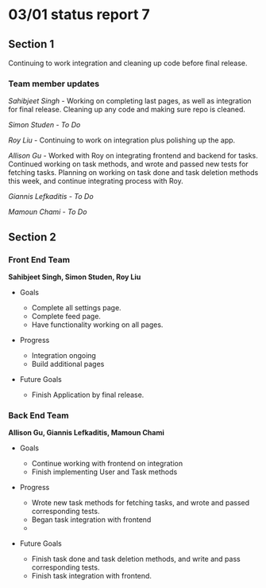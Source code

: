 # 03/01 status report 7

## Section 1
Continuing to work integration and cleaning up code before final release.

### Team member updates
*Sahibjeet Singh* - Working on completing last pages, as well as integration for final release. Cleaning up any code and making sure repo is cleaned.      

*Simon Studen* -     *To Do*      

*Roy Liu* -  Continuing to work on integration plus polishing up the app.    

*Allison Gu* - Worked with Roy on integrating frontend and backend for tasks. Continued working on task methods, and wrote and passed new tests for fetching tasks. Planning on working on task done and task deletion methods this week, and continue integrating process with Roy.     

*Giannis Lefkaditis* -  *To Do*      

*Mamoun Chami* -  *To Do*        


## Section 2

### Front End Team
**Sahibjeet Singh, Simon Studen, Roy Liu**
* Goals
  -  Complete all settings page.
  -  Complete feed page. 
  -  Have functionality working on all pages.

* Progress
  *  Integration ongoing
  *  Build additional pages

* Future Goals
  * Finish Application by final release. 
 
### Back End Team
**Allison Gu, Giannis Lefkaditis, Mamoun Chami**

* Goals
  * Continue working with frontend on integration
  * Finish implementing User and Task methods

* Progress
  * Wrote new task methods for fetching tasks, and wrote and passed corresponding tests.
  * Began task integration with frontend
  *

* Future Goals
  * Finish task done and task deletion methods, and write and pass corresponding tests.
  * Finish task integration with frontend.
